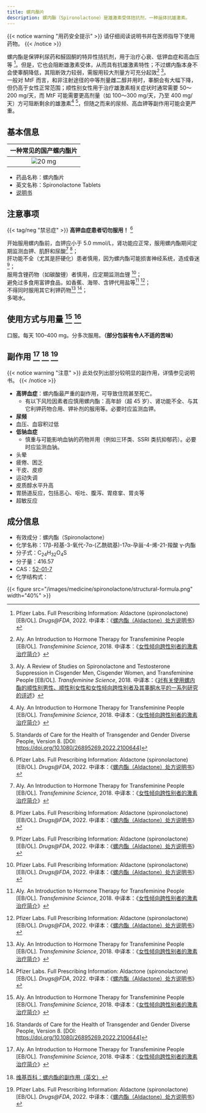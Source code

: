 ```yaml
---
title: 螺内酯片
description: 螺内酯（Spironolactone）是雄激素受体拮抗剂，一种甾体抗雄激素。
---
```


{{< notice warning "用药安全提示" >}}
请仔细阅读说明书并在医师指导下使用药物。
{{< /notice >}}

螺内酯是保钾利尿药和醛固酮的特异性拮抗剂，用于治疗心衰、低钾血症和高血压等 [^3]。但是，它也会阻断雄激素受体，从而具有抗雄激素特性；不过螺内酯本身不会使睾酮降低，其阻断效力较弱，需服用较大剂量方可充分起效[^1] [^4]。\
一般对 MtF 而言，和非注射途径的中等剂量雌二醇并用时，睾酮会有大幅下降，但仍高于女性正常范围；顺性别女性用于治疗雄激素相关症状时通常需要 50～200 mg/天，而 MtF 可能需要更高剂量（如 100～300 mg/天，乃至 400 mg/天）方可阻断剩余的雄激素[^1] [^5]，但随之而来的尿频、高血钾等副作用可能会更严重。

## 基本信息

|    一种常见的国产螺内酯片    |
| :--------------------------: |
| ![20 mg](/images/medicine/spironolactone/minsheng.jpg) |

- 药品名称：螺内酯片
- 英文名称：Spironolactone Tablets
- [说明书](/documents/spironolactone-zh.pdf)

## 注意事项

{{< tag/neg "禁忌症" >}} **高钾血症患者切勿服用！** [^3]

开始服用螺内酯前，血钾应小于 5.0 mmol/L，肾功能应正常，服用螺内酯期间定期监测血钾、肌酐和尿酸[^1] [^3]；\
肝功能不全（尤其是肝硬化）患者慎用，因为螺内酯可能损害神经系统，造成昏迷 [^3]；\
服用含锂药物（如碳酸锂）者慎用，应定期监测血锂 [^3]；\
避免过多食用富钾食品，如香蕉、海带、含钾代用盐等[^1] [^3]；\
不得同时服用其它利钾药物[^1] [^3]；\
多喝水。

## 使用方式与用量 [^1] [^5]

口服。每天 100–400 mg。分多次服用。**（部分包装有令人不适的苦味）**

## 副作用 [^1] [^2] [^3]

{{< notice warning "注意" >}}
此处仅列出部分较明显的副作用，详情参见说明书。
{{< /notice >}}

- **高钾血症**：螺内酯最严重的副作用，可导致住院甚至死亡。
  - 有以下风险因素者应慎用螺内酯：高年龄（超 45 岁）、肾功能不全、与其它利钾药物合用、钾补剂的服用等。必要时应监测血钾。
- **尿频**
- 血压、血容积过低
- **低钠血症**
  - 慎重与可能影响血钠的药物并用（例如三环类、SSRI 类抗抑郁药）。必要时应监测血钠。
- 头晕
- 疲倦、困乏
- 干皮、皮疹
- 运动失调
- 皮质醇水平升高
- 胃肠道反应，包括恶心、呕吐、腹泻、胃痉挛、胃炎等
- 超敏反应

## 成分信息

- 有效成分：螺内酯（Spironolactone）
- 化学名称：17β-羟基-3-氧代-7α-(乙酰硫基)-17α-孕甾-4-烯-21-羧酸 γ-内酯
- 分子式：C<sub>24</sub>H<sub>32</sub>O<sub>4</sub>S
- 分子量：416.57
- CAS：[52-01-7](https://commonchemistry.cas.org/detail?cas_rn=52-01-7)
- 化学结构式：

{{< figure src="/images/medicine/spironolactone/structural-formula.png" width="40%" >}}

[^1]: Aly. An Introduction to Hormone Therapy for Transfeminine People [EB/OL]. *Transfeminine Science*, 2018. 中译本：《[女性倾向跨性别者的激素治疗简介](https://tfsci.mtf.wiki/articles/transfem-intro/#spironolactone)》
[^2]: [维基百科：螺内酯的副作用（英文）](https://en.wikipedia.org/wiki/Spironolactone#Side_effects)
[^3]: Pfizer Labs. Full Prescribing Information: Aldactone (spironolactone) [EB/OL]. *Drugs@FDA*, 2022. 中译本：《[螺内酯（Aldactone）处方说明书](https://tfsci.mtf.wiki/misc/aldactone/)》
[^4]: Aly. A Review of Studies on Spironolactone and Testosterone Suppression in Cisgender Men, Cisgender Women, and Transfeminine People [EB/OL]. *Transfeminine Science*, 2018. 中译本：《[对有关使用螺内酯的顺性别男性、顺性别女性和女性倾向跨性别者及其睾酮水平的一系列研究的评述](https://tfsci.mtf.wiki/articles/spiro-testosterone/)》
[^5]: Standards of Care for the Health of Transgender and Gender Diverse People, Version 8. \[DOI: <https://doi.org/10.1080/26895269.2022.2100644>]
